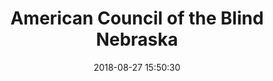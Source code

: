 ---
title: American Council of the Blind Nebraska
date: 2018-08-27 15:50:30
tags:
cover_image: "acbnebraska-cover.jpg"
left_screenshot: "acbnebraska-before.png"
right_screenshot: "acbnebraska-after.png"
project_type: "Website Redesign"
client_location: American Council of the Blind Nebraska
brief_description: "<p>This project was part of a global web accessibility competition - OpenAIR: the Accessibility Internet Rally 2018 organized by Knowbility to be completed in 5 weeks. As part of a team of 3 web developers, we competed against 13 teams in the Professional Developer category. In this competition, OpenAIR partnered teams with nonprofits to create accessible websites for these organizations that will serve all populations equally, including persons with disabilities. We were judged mainly on web accessibility criterias such as:</p><ul><li>Core Accessibility (use of alt text for images, semantic markup,  color contrast, ARIA landmark roles, etc.,)</li><li>Basic Accessibility, Usability and Rally Requirements  (spelling, form controls, site map, search, etc.,)
</li><li>Overall Site Quality (visual aesthetics, site appropriateness, etc.)</li><li>Advanced Accessibility (data tables, audio transcripts, responsive design, etc.,)</li><li>Nonprofit Organization Satisfaction</li></ul>"
website_link: "acbnebraska.org"
repo_link: "https://gitlab.com/nchin/acbnebraska-theme"
role: "Theming, Information Architecture, User Experience"
tech: "<li>Drupal 8</li><li>Design system</li><li>Twig</li><li>Gulp</li><li>SCSS</li><li>HTML</li><li>BEM and ITCSS methodology</li><li>JavaScript</li><li>Adobe XD</li>"
challenge: "<p>We were paired with the American Council of the Blind of Nebraska to help them overhaul their website. Their original website was built on Wordpress without any form of design/theming. Content was also not organized in an intuitive way.</p><p>For us, this was a great opportunity to introduce fresh UI redesign for both screen and print, content strategy and an intuitive information architecture, layout that enhances UX, a platform that allows for easy site maintenance, and of course an end product that is highly accessible to all end users. We also incorporated SEO improvements and Google Analytics. </p><p>With input from our client, we decided on Drupal 8 as the platform of choice due to its open-source and ease of maintenance among many other factors. This was our first time building a site in Drupal 8, but we all have had experience building websites in Drupal 7.</p>"
process: "<ol><li>Site discovery and content inventory phase<br>Inventorized existing content, and made notes of areas of improvement.</li><li>Content Migration and Site Creation<br>Major content editing and reorganization was performed to improve user experience. An intuitive information architecture was created as a result of careful content planning and strategy.</li><li>Branding, design and prototyping phase<br>I picked colors and fonts that match the organization’s purpose. Color selection criteria also met the WCAG 2.0 AAA standard with a contrast ratio of 7:1. Mockups were created using Adobe XD.</li><li>Implementation phase<br>After the Drupal 8 instance has been set up, I was responsible for sourcing the needed Drupal modules, installing, and configuring them. I also played a large role in setting up various content types and dynamic views to populate the site. Other features implemented:<ul><li>Used twig template files to create custom theme/design system with fluid typography</li><li>CSS styles for print and media</li><li>Support touch screens in the main navigation by using a button to expand/collapse drop down menus (rather than a link) </li><li>Audio transcript</li><li>WCAG 2.0 compatible</li></ul></li></ol><p>Throughout the entire process we sought constant input from the client who is visually impaired and a great subject for our user testing. We made every effort to communicate frequently and the rationale behind our design and development choices every step of the way.</p>"
result: "<p>Our dedication and hard work won us first place in the Professional Developer Team category and we achieved the best score in 20 years of the competition’s existence.
</p><blockquote class=\"twitter-tweet\" data-lang=\"en\"><p lang=\"en\" dir=\"ltr\">Oh! My! Y&#39;all were the best score we have had in 20 years of producing Accessibility Internet Rally (AIR) competitions. &#39;Brilliant&#39; as the Brits say. *Thank you* for stellar effort.</p>&mdash; Knowbility (@knowbility) <a href=\"https://twitter.com/knowbility/status/998007627912269824?ref_src=twsrc%5Etfw\">May 20, 2018</a></blockquote>
<script async src=\"https://platform.twitter.com/widgets.js\" charset=\"utf-8\"></script>
"
client_feedback: "I was absolutely thrilled with the response and turnaround time provided by The Inclusive Lab. Not 
only were Michael, Richard and Natalie knowledgeable about what it was they were doing to build a totally awesome and
 dynamic site, but also provided feedback and suggestions as to why some of the requested concepts were not a good 
 idea to include. Supporting documentation was also provided to further justify their thought process in why some 
 modifications were not a good idea. Because of the professionalism and web development skills, our website went from
  looking like it was designed by someone in grade school with limited .html experience to looking more professional
  and more up to date. As was communicated by one of our visitors \" After reviewing the site, I’m writing to say I’m
   pleased with its layout and design. Heading structures are logical and sequential, search results are properly 
   identified and the page titles are unique and orienting. As a screen reader user I’m unable to comment on visual 
   aspects of the site, but please pass on my positive feedback to the web team…well done.\""
---